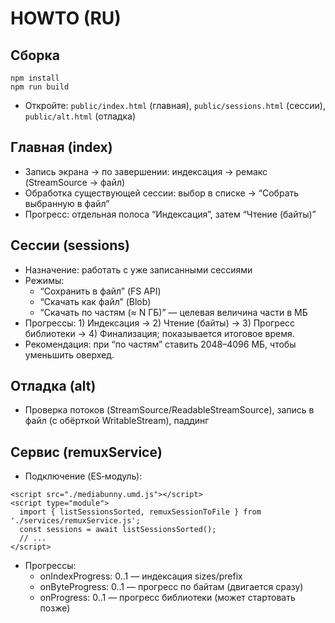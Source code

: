 # HOWTO (RU)

## Сборка

```
npm install
npm run build
```

- Откройте: `public/index.html` (главная), `public/sessions.html` (сессии), `public/alt.html` (отладка)

## Главная (index)
- Запись экрана → по завершении: индексация → ремакс (StreamSource → файл)
- Обработка существующей сессии: выбор в списке → “Собрать выбранную в файл”
- Прогресс: отдельная полоса “Индексация”, затем “Чтение (байты)”

## Сессии (sessions)
- Назначение: работать с уже записанными сессиями
- Режимы:
  - “Сохранить в файл” (FS API)
  - “Скачать как файл” (Blob)
  - “Скачать по частям (≈ N ГБ)” — целевая величина части в МБ
- Прогрессы: 1) Индексация → 2) Чтение (байты) → 3) Прогресс библиотеки → 4) Финализация; показывается итоговое время.
- Рекомендация: при “по частям” ставить 2048–4096 МБ, чтобы уменьшить оверхед.

## Отладка (alt)
- Проверка потоков (StreamSource/ReadableStreamSource), запись в файл (с обёрткой WritableStream), паддинг

## Сервис (remuxService)
- Подключение (ES‑модуль):

```
<script src="./mediabunny.umd.js"></script>
<script type="module">
  import { listSessionsSorted, remuxSessionToFile } from './services/remuxService.js';
  const sessions = await listSessionsSorted();
  // ...
</script>
```

- Прогрессы:
  - onIndexProgress: 0..1 — индексация sizes/prefix
  - onByteProgress: 0..1 — прогресс по байтам (двигается сразу)
  - onProgress: 0..1 — прогресс библиотеки (может стартовать позже)

